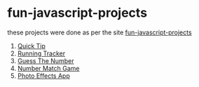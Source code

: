 


# fun-javascript-projects

these projects were done as per the site <a href="https://fun-javascript-projects.com/" target="_blank">fun-javascript-projects</a>

1) <a href="https://github.com/SG75/fun-javascript-projects/tree/master/quick%20tip" target="_blank">Quick Tip</a>
2) <a href="https://github.com/SG75/fun-javascript-projects/tree/master/running%20tracker"  target="_blank">Running Tracker</a>
3) <a href="https://github.com/SG75/fun-javascript-projects/tree/master/guess_the_number"  target="_blank">Guess The Number</a>
4) <a href="https://github.com/SG75/fun-javascript-projects/tree/master/number_match_game"  target="_blank">Number Match Game</a>
5) <a href="https://github.com/SG75/fun-javascript-projects/tree/master/photo_effects_app"  target="_blank">Photo Effects App</a>


